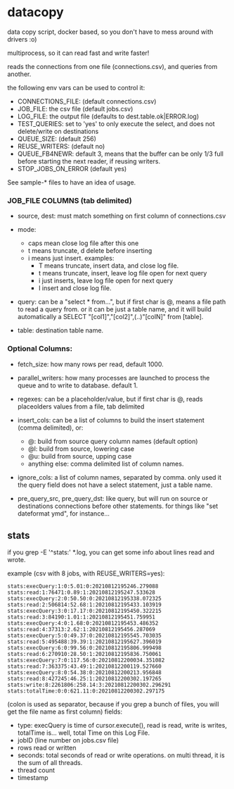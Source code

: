 # datacopy

data copy script, docker based, so you don't have to mess around with drivers :o)

multiprocess, so it can read fast and write faster!

reads the connections from one file (connections.csv), and queries from another.

the following env vars can be used to control it:
- CONNECTIONS_FILE: (default connections.csv)
- JOB_FILE: the csv file (default jobs.csv)
- LOG_FILE: the output file (defaults to dest.table.ok|ERROR.log)
- TEST_QUERIES: set to 'yes' to only execute the select, and does not delete/write on destinations
- QUEUE_SIZE: (default 256) 
- REUSE_WRITERS: (default no)
- QUEUE_FB4NEWR: default 3, means that the buffer can be only 1/3 full before starting the next reader, if reusing writers.
- STOP_JOBS_ON_ERROR (default yes)

See sample-* files to have an idea of usage.


### JOB_FILE COLUMNS (tab delimited)

- source, dest: must match something on first column of connections.csv

- mode: 
    - caps mean close log file after this one
    - t means truncate, d delete before inserting
    - i means just insert.
    examples: 
        - T means truncate, insert data, and close log file. 
        - t means truncate, insert, leave log file open for next query
        - i just inserts, leave log file open for next query
        - I insert and close log file.

- query: can be a "select * from...", but if first char is @, means a file path to read a query from. or it can be just a table name, and it will build automatically a SELECT "[col1]","[col2]",(..)"[colN]" from [table].
- table: destination table name.


### Optional Columns:

- fetch_size: how many rows per read, default 1000.

- parallel_writers: how many processes are launched to process the queue and to write to database. default 1.

- regexes: can be a placeholder/value, but if first char is @, reads placeolders values from a file, tab delimited

- insert_cols: can be a list of columns to build the insert statement (comma delimited), or:
    - @: build from source query column names (default option)
    - @l: build from source, lowering case
    - @u: build from source, upping case
    - anything else: comma delimited list of column names.

- ignore_cols: a list of column names, separated by comma. only used it the query field does not have a select statement, just a table name.

- pre_query_src, pre_query_dst: like query, but will run on source or destinations connections before other statements. for things like "set dateformat ymd", for instance...

## stats
if you grep -E '^stats:' \*.log, you can get some info about lines read and wrote.

example (csv with 8 jobs, with REUSE_WRITERS=yes):
```
stats:execQuery:1:0:5.01:0:20210812195246.279088
stats:read:1:76471:0.89:1:20210812195247.533628
stats:execQuery:2:0:50.50:0:20210812195338.072325
stats:read:2:506814:52.68:1:20210812195433.103919
stats:execQuery:3:0:17.17:0:20210812195450.322215
stats:read:3:84190:1.01:1:20210812195451.759951
stats:execQuery:4:0:1.68:0:20210812195453.486352
stats:read:4:37313:2.62:1:20210812195456.287069
stats:execQuery:5:0:49.37:0:20210812195545.703035
stats:read:5:495488:39.39:1:20210812195627.396019
stats:execQuery:6:0:99.56:0:20210812195806.999498
stats:read:6:270910:28.50:1:20210812195836.750061
stats:execQuery:7:0:117.56:0:20210812200034.351082
stats:read:7:363375:43.49:1:20210812200119.527660
stats:execQuery:8:0:54.38:0:20210812200213.956848
stats:read:8:427245:46.25:1:20210812200302.197265
stats:write:8:2261806:258.14:3:20210812200302.296291
stats:totalTime:0:0:621.11:0:20210812200302.297175
```

(colon is used as separator, because if you grep a bunch of files, you will get the file name as first column)
fields:
- type: execQuery is time of cursor.execute(), read is read, write is writes, totalTime is... well, total Time on this Log File.  
- jobID (line number on jobs.csv file)
- rows read or written
- seconds: total seconds of read or write operations. on multi thread, it is the sum of all threads.
- thread count
- timestamp
